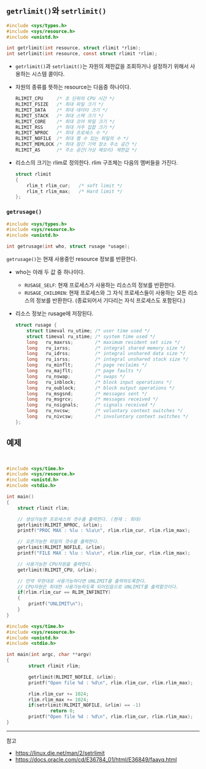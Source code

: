 ## `getrlimit()`와 `setrlimit()`

```c
#include <sys/types.h>
#include <sys/resource.h>
#include <unistd.h>

int getrlimit(int resource, struct rlimit *rlim);
int setrlimit(int resource, const struct rlimit *rlim);
```

- `getrlimit()`과 `setrlimit()`는 자원의 제한값을 조회하거나 설정하기 위해서 사용하는 시스템 콜이다.

- 자원의 종류를 뜻하는 resource는 다음중 하나이다. 

    ```c
    RLIMIT_CPU     /* 초 단위의 CPU 시간 */
    RLIMIT_FSIZE   /* 최대 파일 크기 */
    RLIMIT_DATA    /* 최대 데이타 크기 */
    RLIMIT_STACK   /* 최대 스택 크기 */
    RLIMIT_CORE    /* 최대 코어 파일 크기 */
    RLIMIT_RSS     /* 최대 거주 집합 크기 */
    RLIMIT_NPROC   /* 최대 프로세스 수 */
    RLIMIT_NOFILE  /* 최대 열 수 있는 파일의 수 */
    RLIMIT_MEMLOCK /* 최대 잠긴 기억 장소 주소 공간 */
    RLIMIT_AS      /* 주소 공간(가상 메모리) 제한값 */
    ```

- 리소스의 크기는 rlim로 정의한다. rlim 구조체는 다음의 멤버들을 가진다.
    ```c
    struct rlimit
    {
        rlim_t rlim_cur;   /* soft limit */
        rlim_t rlim_max;   /* Hard limit */ 
    };
    ```

### `getrusage()`

```c
#include <sys/types.h>
#include <sys/resource.h>
#include <unistd.h>

int getrusage(int who, struct rusage *usage);
```
		
`getrusage()`는 현재 사용중인 resource 정보를 반환한다.

- who는 아래 두 값 중 하나이다.
  - `RUSAGE_SELF`: 현재 프로세스가 사용하는 리소스의 정보를 반환한다. 
  - `RUSAGE_CHILDREN`: 현재 프로세스와 그 자식 프로세스들이 사용하는 모든 리소스의 정보를 반환한다. (종료되어서 기다리는 자식 프로세스도 포함된다.) 

- 리소스 정보는 rusage에 저장된다.

    ```c
    struct rusage {
        struct timeval ru_utime; /* user time used */
        struct timeval ru_stime; /* system time used */
        long   ru_maxrss;        /* maximum resident set size */
        long   ru_ixrss;         /* integral shared memory size */
        long   ru_idrss;         /* integral unshared data size */
        long   ru_isrss;         /* integral unshared stack size */
        long   ru_minflt;        /* page reclaims */
        long   ru_majflt;        /* page faults */
        long   ru_nswap;         /* swaps */
        long   ru_inblock;       /* block input operations */
        long   ru_oublock;       /* block output operations */
        long   ru_msgsnd;        /* messages sent */
        long   ru_msgrcv;        /* messages received */
        long   ru_nsignals;      /* signals received */
        long   ru_nvcsw;         /* voluntary context switches */
        long   ru_nivcsw;        /* involuntary context switches */
    };
    ```

## 예제

```c

	
#include <sys/time.h>
#include <sys/resource.h>
#include <unistd.h>
#include <stdio.h>

int main()
{
    struct rlimit rlim;

    // 생성가능한 프로세스의 갯수를 출력한다. (현재 : 최대) 
    getrlimit(RLIMIT_NPROC, &rlim);
    printf("PROC MAX : %lu : %lu\n", rlim.rlim_cur, rlim.rlim_max);

    // 오픈가능한 파일의 갯수를 출력한다.   
    getrlimit(RLIMIT_NOFILE, &rlim);
    printf("FILE MAX : %lu : %lu\n", rlim.rlim_cur, rlim.rlim_max);

    // 사용가능한 CPU자원을 출력한다. 
    getrlimit(RLIMIT_CPU, &rlim);

    // 만약 무한대로 사용가능하다면 UNLIMIT를 출력하도록한다.
    // CPU자원은 최대한 사용가능하도록 되어있음으로 UNLIMIT를 출력할것이다.
    if(rlim.rlim_cur == RLIM_INFINITY)
    {
        printf("UNLIMIT\n");
    }
}
```

```c
#include <sys/time.h>
#include <sys/resource.h>
#include <unistd.h>
#include <stdio.h>

int main(int argc, char **argv)
{
        struct rlimit rlim;

        getrlimit(RLIMIT_NOFILE, &rlim);
        printf("Open file %d : %d\n", rlim.rlim_cur, rlim.rlim_max);

        rlim.rlim_cur += 1024;
        rlim.rlim_max += 1024;
        if(setrlimit(RLIMIT_NOFILE, &rlim) == -1)
                return 0;
        printf("Open file %d : %d\n", rlim.rlim_cur, rlim.rlim_max);
}
```

---
참고
- https://linux.die.net/man/2/setrlimit
- https://docs.oracle.com/cd/E36784_01/html/E36849/faayq.html